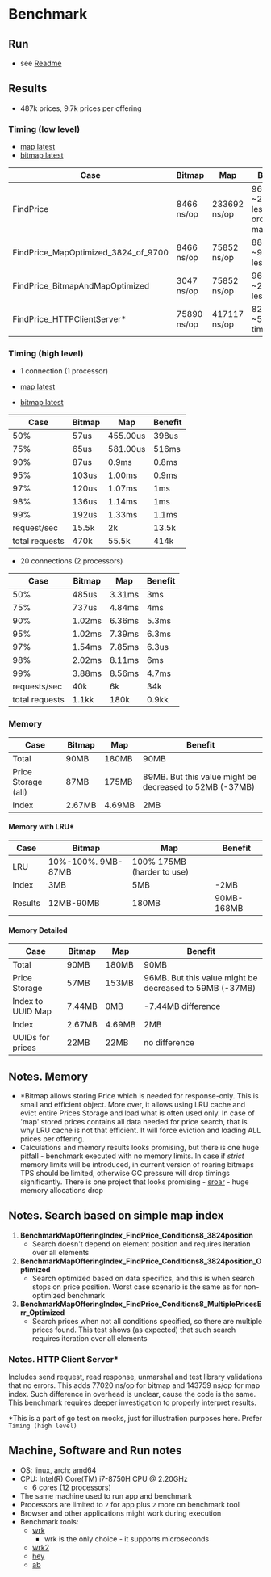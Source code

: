 # Benchmark

## Run
* see [Readme](../README.md)

## Results
* 487k prices, 9.7k prices per offering

### Timing (low level)
* [map latest](../benchmark/Prices-487k-PricesPerOffering-9.7k/map/benchmark-results.txt)
* [bitmap latest](../benchmark/Prices-487k-PricesPerOffering-9.7k/bitmap/benchmark-results.txt)

|Case|Bitmap|Map|Benefit|
|---|---|---|---|
|FindPrice|8466 ns/op|233692 ns/op|96% less, ~27 times less, 1 order of magnitude|
|FindPrice_MapOptimized_3824_of_9700|8466 ns/op|75852 ns/op|88% less, ~9 times less|
|FindPrice_BitmapAndMapOptimized|3047 ns/op|75852 ns/op|96% less, ~25 times less|
|FindPrice_HTTPClientServer*|75890 ns/op|417117 ns/op|82% less, ~5.4 times less|

### Timing (high level)

* 1 connection (1 processor)

* [map latest](../benchmark/Prices-487k-PricesPerOffering-9.7k/map/benchmark-results.txt)
* [bitmap latest](../benchmark/Prices-487k-PricesPerOffering-9.7k/bitmap/benchmark-results.txt)


|Case|Bitmap|Map|Benefit|
|---|---|---|---|
|50%|57us|455.00us|398us|
|75%|65us|581.00us|516ms|
|90%|87us|0.9ms|0.8ms|
|95%|103us|1.00ms|0.9ms|
|97%|120us|1.07ms|1ms|
|98%|136us|1.14ms|1ms|
|99%|192us|1.33ms|1.1ms|
|request/sec|15.5k|2k|13.5k|
|total requests|470k|55.5k|414k|

* 20 connections (2 processors)

|Case|Bitmap|Map|Benefit|
|---|---|---|---|
|50%|485us|3.31ms|3ms|
|75%|737us|4.84ms|4ms|
|90%|1.02ms|6.36ms|5.3ms|
|95%|1.02ms|7.39ms|6.3ms|
|97%|1.54ms|7.85ms|6.3us|
|98%|2.02ms|8.11ms|6ms|
|99%|3.88ms|8.56ms|4.7ms|
|requests/sec|40k|6k|34k|
|total requests|1.1kk|180k|0.9kk|

### Memory
|Case|Bitmap|Map|Benefit|
|---|---|---|---|
|Total|90MB|180MB|90MB|
|Price Storage (all)|87MB|175MB|89MB. But this value might be decreased to 52MB (-37MB)|
|Index|2.67MB|4.69MB|2MB|

#### Memory with LRU*
|Case|Bitmap|Map|Benefit|
|---|---|---|---|
|LRU|10%-100%. 9MB-87MB| 100% 175MB (harder to use)|
|Index|3MB|5MB|-2MB|
|Results|12MB-90MB|180MB|90MB-168MB|

#### Memory Detailed
|Case|Bitmap|Map|Benefit|
|---|---|---|---|
|Total|90MB|180MB|90MB|
|Price Storage|57MB|153MB|96MB. But this value might be decreased to 59MB (-37MB)|
|Index to UUID Map|7.44MB|0MB|-7.44MB difference|
|Index|2.67MB|4.69MB|2MB|
|UUIDs for prices|22MB|22MB|no difference|

## Notes. Memory
* *Bitmap allows storing Price which is needed for response-only. This is small and efficient object.
More over, it allows using LRU cache and evict entire Prices Storage and load what is often used only.
In case of 'map' stored prices contains all data needed for price search, that is why LRU cache is not that efficient. 
It will force eviction and loading ALL prices per offering.
* Calculations and memory results looks promising, but there is one huge pitfall - 
  benchmark executed with no memory limits. In case if _strict_ memory limits will be introduced, in current version of 
  roaring bitmaps TPS should be limited, otherwise GC pressure will drop timings significantly.
  There is one project that looks promising - [sroar](https://github.com/dgraph-io/sroar/) - huge memory allocations drop
  
## Notes. Search based on simple map index
1. **BenchmarkMapOfferingIndex_FindPrice_Conditions8_3824position**
   * Search doesn't depend on element position and requires iteration over all elements
1. **BenchmarkMapOfferingIndex_FindPrice_Conditions8_3824position_Optimized**
   * Search optimized based on data specifics, and this is when search stops on price position.
      Worst case scenario is the same as for non-optimized benchmark
1. **BenchmarkMapOfferingIndex_FindPrice_Conditions8_MultiplePricesErr_Optimized**
   * Search prices when not all conditions specified, so there are multiple prices found.
     This test shows (as expected) that such search requires iteration over all elements

### Notes. HTTP Client Server*
Includes send request, read response, unmarshal and test library validations that no errors.
This adds 77020 ns/op for bitmap and 143759 ns/op for map index. Such difference in overhead is unclear, 
cause the code is the same. This benchmark requires deeper investigation to properly interpret results.

*This is a part of go test on mocks, just for illustration purposes here. Prefer `Timing (high level)`

## Machine, Software and Run notes
* OS: linux, arch: amd64
* CPU: Intel(R) Core(TM) i7-8750H CPU @ 2.20GHz
    * 6 cores (12 processors)
* The same machine used to run app and benchmark
* Processors are limited to `2` for app plus `2` more on benchmark tool
* Browser and other applications might work during execution  
* Benchmark tools: 
  * [wrk](https://github.com/wg/wrk/)
    * wrk is the only choice - it supports microseconds
  * [wrk2](https://github.com/giltene/wrk2)
  * [hey](https://github.com/rakyll/hey)
  * [ab](http://httpd.apache.org/docs/current/programs/ab.html)  
